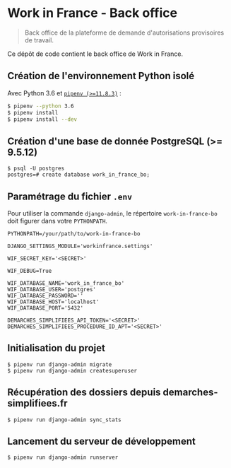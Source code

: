 # Work in France - Back office

> Back office de la plateforme de demande d'autorisations provisoires de travail.

Ce dépôt de code contient le back office de Work in France.

## Création de l'environnement Python isolé

Avec Python 3.6 et [`pipenv (>=11.8.3)`](https://github.com/pypa/pipenv) :

```bash
$ pipenv --python 3.6
$ pipenv install
$ pipenv install --dev
```

## Création d'une base de donnée PostgreSQL (>= 9.5.12)

```shell
$ psql -U postgres
postgres=# create database work_in_france_bo;
```

## Paramétrage du fichier `.env`

Pour utiliser la commande `django-admin`, le répertoire `work-in-france-bo` doit figurer dans votre `PYTHONPATH`.

    PYTHONPATH=/your/path/to/work-in-france-bo

    DJANGO_SETTINGS_MODULE='workinfrance.settings'

    WIF_SECRET_KEY='<SECRET>'

    WIF_DEBUG=True

    WIF_DATABASE_NAME='work_in_france_bo'
    WIF_DATABASE_USER='postgres'
    WIF_DATABASE_PASSWORD=''
    WIF_DATABASE_HOST='localhost'
    WIF_DATABASE_PORT='5432'

    DEMARCHES_SIMPLIFIEES_API_TOKEN='<SECRET>'
    DEMARCHES_SIMPLIFIEES_PROCEDURE_ID_APT='<SECRET>'

## Initialisation du projet

```shell
$ pipenv run django-admin migrate
$ pipenv run django-admin createsuperuser
```

## Récupération des dossiers depuis demarches-simplifiees.fr

```shell
$ pipenv run django-admin sync_stats
```

## Lancement du serveur de développement

```shell
$ pipenv run django-admin runserver
```
